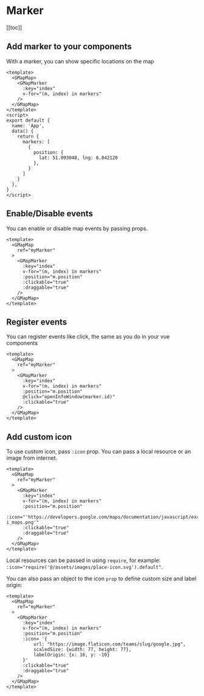 # Marker
[[toc]]

## Add marker to your components
With a marker, you can show specific locations on the map
```vue
<template>
  <GMapMap>
    <GMapMarker
      :key="index"
      v-for="(m, index) in markers"
    />
  </GMapMap>
</template>
<script>
export default {
  name: 'App',
  data() {
    return {
      markers: [
        {
          position: {
            lat: 51.093048, lng: 6.842120
          },
        }
      ]
    }
  },
}
</script>

```

## Enable/Disable events
You can enable or disable map events by passing props.

```vue{9,10}
<template>
  <GMapMap
    ref="myMarker"
  >
    <GMapMarker
      :key="index"
      v-for="(m, index) in markers"
      :position="m.position"
      :clickable="true"
      :draggable="true"
    />
  </GMapMap>
</template>
```

## Register events
You can register events like click, the same as you do in your vue components

```vue{9}
<template>
  <GMapMap
    ref="myMarker"
  >
    <GMapMarker
      :key="index"
      v-for="(m, index) in markers"
      :position="m.position"
      @click="openInfoWindow(marker.id)"
      :clickable="true"
    />
  </GMapMap>
</template>
```

## Add custom icon
To use custom icon, pass `:icon` prop. You can pass a local resource or an image from internet.
```vue{9}
<template>
  <GMapMap
    ref="myMarker"
  >
    <GMapMarker
      :key="index"
      v-for="(m, index) in markers"
      :position="m.position"
      :icon="'https://developers.google.com/maps/documentation/javascript/examples/full/images/info-i_maps.png'"
      :clickable="true"
      :draggable="true"
    />
  </GMapMap>
</template>
```
Local resources can be passed in using `require`, for example: `:icon="require('@/assets/images/place-icon.svg').default"`.

You can also pass an object to the icon `prop` to define custom size and label origin: 

```vue{9-13}
<template>
  <GMapMap
    ref="myMarker"
  >
    <GMapMarker
      :key="index"
      v-for="(m, index) in markers"
      :position="m.position"
      :icon= '{
          url: "https://image.flaticon.com/teams/slug/google.jpg",
          scaledSize: {width: 77, height: 77},
          labelOrigin: {x: 16, y: -10}
      }'
      :clickable="true"
      :draggable="true"
    />
  </GMapMap>
</template>
```
